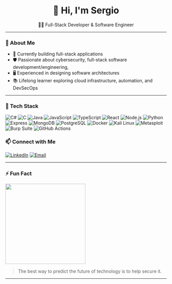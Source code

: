 <h1 align="center">👋 Hi, I'm Sergio </h1>
<p align="center">
  🧑‍💻 Full-Stack Developer & Software Engineer <br>
</p>

---

### 🚀 About Me

- 🔭 Currently building full-stack applications  
- 🛡️ Passionate about cybersecurity, full-stack software development/engineering,   
- 🖥️ Experienced in designing software architectures  
- 📚 Lifelong learner exploring cloud infrastructure, automation, and DevSecOps  

---

### 🧠 Tech Stack


![C#](https://img.shields.io/badge/C%23-239120?style=for-the-badge&logo=c-sharp&logoColor=white)
![C](https://img.shields.io/badge/C-00599C?style=for-the-badge&logo=c&logoColor=white)
![Java](https://img.shields.io/badge/Java-007396?style=for-the-badge&logo=java&logoColor=white)
![JavaScript](https://img.shields.io/badge/JavaScript-F7DF1E?style=for-the-badge&logo=javascript&logoColor=black)
![TypeScript](https://img.shields.io/badge/TypeScript-3178C6?style=for-the-badge&logo=typescript&logoColor=white)
![React](https://img.shields.io/badge/React-20232A?style=for-the-badge&logo=react&logoColor=61DAFB)
![Node.js](https://img.shields.io/badge/Node.js-339933?style=for-the-badge&logo=node-dot-js&logoColor=white)
![Python](https://img.shields.io/badge/Python-3776AB?style=for-the-badge&logo=python&logoColor=white)
![Express](https://img.shields.io/badge/Express.js-404D59?style=for-the-badge)
![MongoDB](https://img.shields.io/badge/MongoDB-4EA94B?style=for-the-badge&logo=mongodb&logoColor=white)
![PostgreSQL](https://img.shields.io/badge/PostgreSQL-316192?style=for-the-badge&logo=postgresql&logoColor=white)
![Docker](https://img.shields.io/badge/Docker-2496ED?style=for-the-badge&logo=docker&logoColor=white)
![Kali Linux](https://img.shields.io/badge/Kali_Linux-557C94?style=for-the-badge&logo=kalilinux&logoColor=white)
![Metasploit](https://img.shields.io/badge/Metasploit-3F4BA3?style=for-the-badge)
![Burp Suite](https://img.shields.io/badge/Burp_Suite-FF8800?style=for-the-badge)
![GitHub Actions](https://img.shields.io/badge/GitHub_Actions-2088FF?style=for-the-badge&logo=github-actions&logoColor=white)



### 📫 Connect with Me

[![LinkedIn](https://img.shields.io/badge/LinkedIn-blue?style=for-the-badge&logo=linkedin)](
https://www.linkedin.com/in/sergiu-coceban-94630219b)
[![Email](https://img.shields.io/badge/Email-D14836?style=for-the-badge&logo=gmail&logoColor=white)](mailto:sergiucoceban62@gmail.com)

---

### ⚡ Fun Fact

<img src="https://media.giphy.com/media/3o7bu3XilJ5BOiSGic/giphy.gif" width="250"/>

> The best way to predict the future of technology is to help secure it.

---
